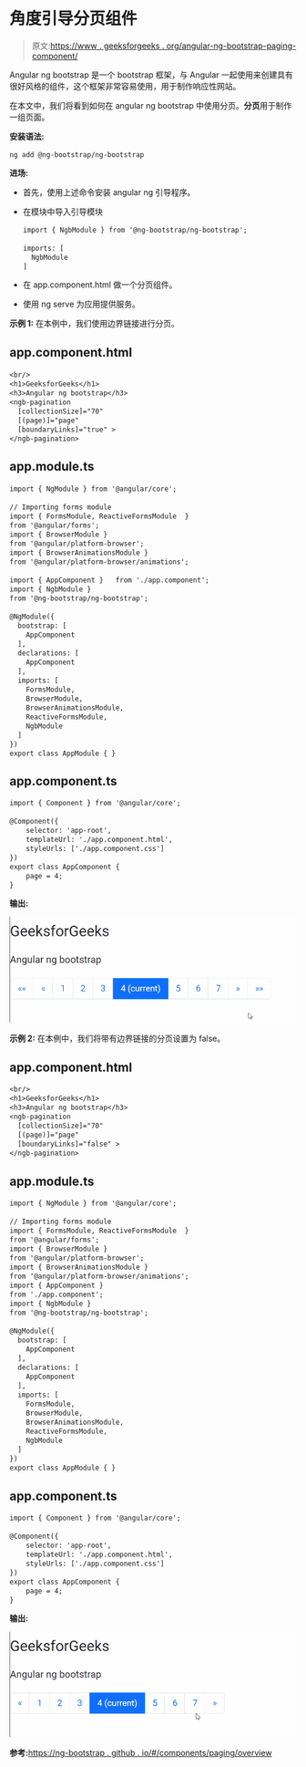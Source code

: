# 角度引导分页组件

> 原文:[https://www . geeksforgeeks . org/angular-ng-bootstrap-paging-component/](https://www.geeksforgeeks.org/angular-ng-bootstrap-pagination-component/)

Angular ng bootstrap 是一个 bootstrap 框架，与 Angular 一起使用来创建具有很好风格的组件，这个框架非常容易使用，用于制作响应性网站。

在本文中，我们将看到如何在 angular ng bootstrap 中使用分页。**分页**用于制作一组页面。

**安装语法:**

```
ng add @ng-bootstrap/ng-bootstrap
```

**进场:**

*   首先，使用上述命令安装 angular ng 引导程序。
*   在模块中导入引导模块

    ```
    import { NgbModule } from '@ng-bootstrap/ng-bootstrap';

    imports: [
      NgbModule
    ]

    ```

*   在 app.component.html 做一个分页组件。
*   使用 ng serve 为应用提供服务。

**示例 1:** 在本例中，我们使用边界链接进行分页。

## app.component.html

```
<br/>
<h1>GeeksforGeeks</h1>
<h3>Angular ng bootstrap</h3>
<ngb-pagination 
  [collectionSize]="70" 
  [(page)]="page" 
  [boundaryLinks]="true" >
</ngb-pagination>
```

## app.module.ts

```
import { NgModule } from '@angular/core';

// Importing forms module
import { FormsModule, ReactiveFormsModule  } 
from '@angular/forms';
import { BrowserModule }
from '@angular/platform-browser';
import { BrowserAnimationsModule } 
from '@angular/platform-browser/animations';

import { AppComponent }   from './app.component';
import { NgbModule } 
from '@ng-bootstrap/ng-bootstrap';

@NgModule({
  bootstrap: [
    AppComponent
  ],
  declarations: [
    AppComponent
  ],
  imports: [
    FormsModule,
    BrowserModule,
    BrowserAnimationsModule,
    ReactiveFormsModule,
    NgbModule
  ]
})
export class AppModule { }
```

## app.component.ts

```
import { Component } from '@angular/core';

@Component({
    selector: 'app-root',
    templateUrl: './app.component.html',
    styleUrls: ['./app.component.css']
})
export class AppComponent {
    page = 4;
}
```

**输出:**

![](img/b0510bf2b0bbaf176fea05b7f906b370.png)

**示例 2:** 在本例中，我们将带有边界链接的分页设置为 false。

## app.component.html

```
<br/>
<h1>GeeksforGeeks</h1>
<h3>Angular ng bootstrap</h3>
<ngb-pagination 
  [collectionSize]="70" 
  [(page)]="page"
  [boundaryLinks]="false" >
</ngb-pagination>
```

## app.module.ts

```
import { NgModule } from '@angular/core';

// Importing forms module
import { FormsModule, ReactiveFormsModule  } 
from '@angular/forms';
import { BrowserModule }
from '@angular/platform-browser';
import { BrowserAnimationsModule } 
from '@angular/platform-browser/animations';
import { AppComponent } 
from './app.component';
import { NgbModule } 
from '@ng-bootstrap/ng-bootstrap';

@NgModule({
  bootstrap: [
    AppComponent
  ],
  declarations: [
    AppComponent
  ],
  imports: [
    FormsModule,
    BrowserModule,
    BrowserAnimationsModule,
    ReactiveFormsModule,
    NgbModule
  ]
})
export class AppModule { }
```

## app.component.ts

```
import { Component } from '@angular/core';

@Component({
    selector: 'app-root',
    templateUrl: './app.component.html',
    styleUrls: ['./app.component.css']
})
export class AppComponent {
    page = 4;
}
```

**输出:**

![](img/15da3c1cba0d2d044936cce98290e721.png)

**参考:**[https://ng-bootstrap . github . io/#/components/paging/overview](https://ng-bootstrap.github.io/#/components/pagination/overview)